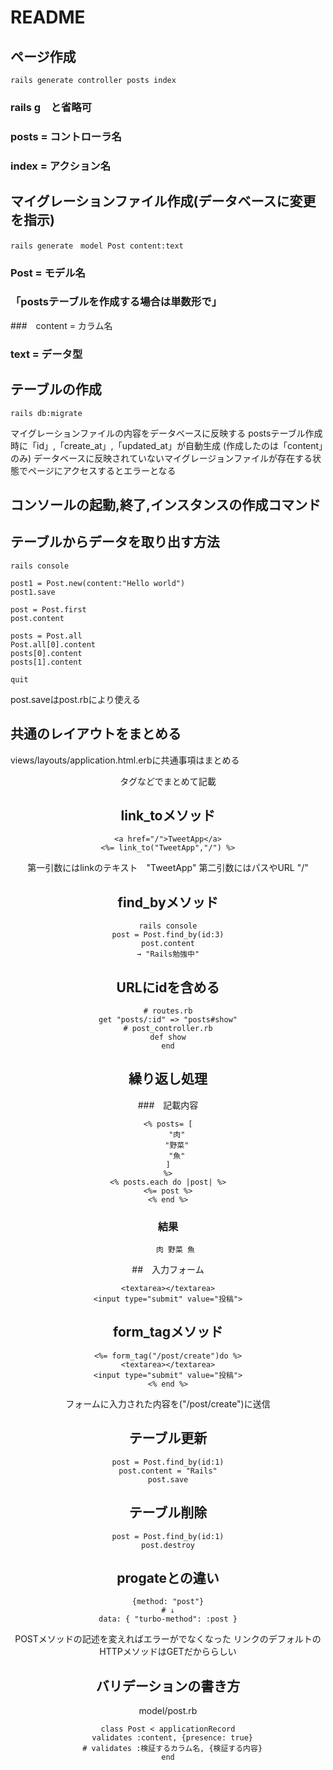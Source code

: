# README

## ページ作成
```SHELL
rails generate controller posts index
```
### rails g　と省略可
### posts = コントローラ名
### index = アクション名

## マイグレーションファイル作成(データベースに変更を指示)
```SHELL
rails generate　model Post content:text
```
### Post = モデル名 
### 「postsテーブルを作成する場合は単数形で」
###　content = カラム名 
### text = データ型

## テーブルの作成
```SHELL
rails db:migrate
```
マイグレーションファイルの内容をデータベースに反映する
postsテーブル作成時に「id」,「create_at」,「updated_at」が自動生成
(作成したのは「content」のみ)
データベースに反映されていないマイグレージョンファイルが存在する状態でページにアクセスするとエラーとなる

## コンソールの起動,終了,インスタンスの作成コマンド
## テーブルからデータを取り出す方法
```SHELL
rails console

post1 = Post.new(content:"Hello world")
post1.save

post = Post.first
post.content

posts = Post.all
Post.all[0].content
posts[0].content
posts[1].content

quit
```
post.saveはpost.rbにより使える


## 共通のレイアウトをまとめる
views/layouts/application.html.erbに共通事項はまとめる
<header><head><body>タグなどでまとめて記載

## link_toメソッド
```SHELL
<a href="/">TweetApp</a>
<%= link_to("TweetApp","/") %>
```
第一引数にはlinkのテキスト　"TweetApp"
第二引数にはパスやURL "/"

## find_byメソッド
```SHELL
rails console
post = Post.find_by(id:3)
post.content
→ "Rails勉強中"
```

## URLにidを含める
```SHELL
# routes.rb
get "posts/:id" => "posts#show"
# post_controller.rb
def show
end
```

## 繰り返し処理
###　記載内容
```SHELL
<% posts= [
    "肉"
    "野菜"
    "魚"
]
%>
<% posts.each do |post| %>
<%= post %>
<% end %>
```
### 結果
```SHELL
　　肉 野菜 魚
```

##　入力フォーム
```SHELL
<textarea></textarea>
<input type="submit" value="投稿">
```

## form_tagメソッド
```SHELL
<%= form_tag("/post/create")do %>
<textarea></textarea>
<input type="submit" value="投稿">
<% end %>
```
フォームに入力された内容を("/post/create")に送信

## テーブル更新
```SHELL
post = Post.find_by(id:1)
post.content = "Rails"
post.save
```

## テーブル削除
```SHELL
post = Post.find_by(id:1)
post.destroy
```

## progateとの違い
```SHELL
{method: "post"}
# ↓
data: { "turbo-method": :post }
```
POSTメソッドの記述を変えればエラーがでなくなった
リンクのデフォルトのHTTPメソッドはGETだかららしい


## バリデーションの書き方
model/post.rb
```SHELL
class Post < applicationRecord
  validates :content, {presence: true}
  # validates :検証するカラム名, {検証する内容}
end
```